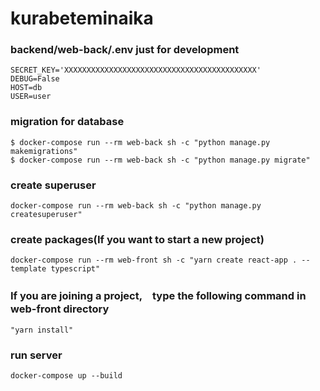# kurabeteminaika

### backend/web-back/.env just for development
    SECRET_KEY='XXXXXXXXXXXXXXXXXXXXXXXXXXXXXXXXXXXXXXXXXXX'
    DEBUG=False
    HOST=db
    USER=user

### migration for database
    $ docker-compose run --rm web-back sh -c "python manage.py makemigrations"
    $ docker-compose run --rm web-back sh -c "python manage.py migrate"

### create superuser
    docker-compose run --rm web-back sh -c "python manage.py createsuperuser"

### create packages(If you want to start a new project)
    docker-compose run --rm web-front sh -c "yarn create react-app . --template typescript"

### If you are joining a project,　type the following command in web-front directory
    "yarn install"

### run server
    docker-compose up --build
